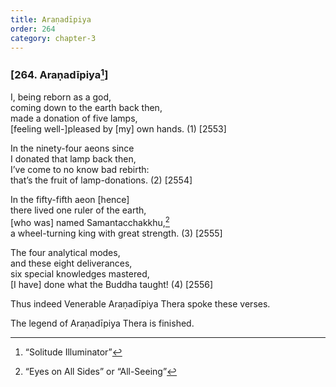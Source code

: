 ```yaml
---
title: Araṇadīpiya
order: 264
category: chapter-3
---
```


### \[264. Araṇadīpiya[^1]\]

I, being reborn as a god,  
coming down to the earth back then,  
made a donation of five lamps,  
\[feeling well-\]pleased by \[my\] own hands. (1) \[2553\]

In the ninety-four aeons since  
I donated that lamp back then,  
I’ve come to no know bad rebirth:  
that’s the fruit of lamp-donations. (2) \[2554\]

In the fifty-fifth aeon \[hence\]  
there lived one ruler of the earth,  
\[who was\] named Samanta<span class="diacritics" data-state="on">c</span><span class="no-diacritics" data-state="off">ch</span>akkhu,[^2]  
a wheel-turning king with great strength. (3) \[2555\]

The four analytical modes,  
and these eight deliverances,  
six special knowledges mastered,  
\[I have\] done what the Buddha taught! (4) \[2556\]

Thus indeed Venerable Araṇadīpiya Thera spoke these verses.

The legend of Araṇadīpiya Thera is finished.

[^1]: “Solitude Illuminator”

[^2]: “Eyes on All Sides” or “All-Seeing”
